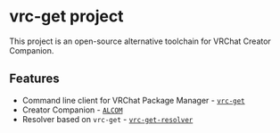 # vrc-get project

This project is an open-source alternative toolchain for VRChat Creator Companion.

## Features

- Command line client for VRChat Package Manager - [`vrc-get`](https://github.com/vrc-get/vrc-get/tree/master/vrc-get)
- Creator Companion - [`ALCOM`](https://github.com/vrc-get/vrc-get/tree/master/vrc-get-gui)
- Resolver based on `vrc-get` - [`vrc-get-resolver`](https://github.com/vrc-get/vrc-get-resolver)
